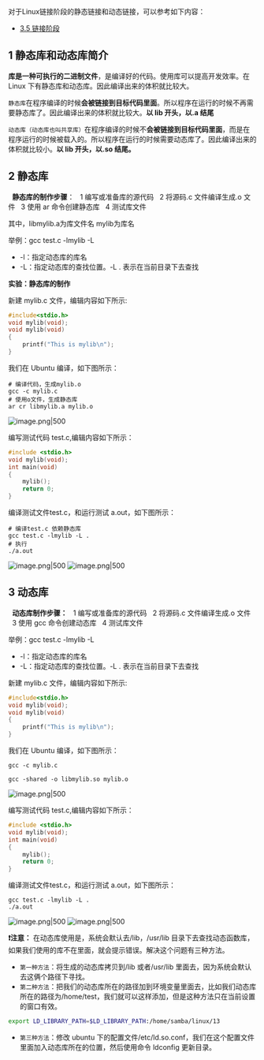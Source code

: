 
对于Linux链接阶段的静态链接和动态链接，可以参考如下内容：
- [3.5 链接阶段](../../02-💾%20Lubancat-RK3568/3_Linux基础与应用开发实战/2_使用板卡开发C程序/2_程序编译GCC📕.md#3.5%20链接阶段)
## 1 静态库和动态库简介

**库是一种可执行的二进制文件**，是编译好的代码。使用库可以提高开发效率。在 Linux 下有静态库和动态库。因此编译出来的体积就比较大。

`静态库`在程序编译的时候**会被链接到目标代码里面**。所以程序在运行的时候不再需要静态库了。因此编译出来的体积就比较大。**以 lib 开头，以.a 结尾**

`动态库（动态库也叫共享库）`在程序编译的时候不**会被链接到目标代码里面**，而是在程序运行的时候被载入的。所以程序在运行的时候需要动态库了。因此编译出来的体积就比较小。**以 lib 开头，以.so 结尾。**
## 2 静态库

  **静态库的制作步骤**：
  1 编写或准备库的源代码
  2 将源码.c 文件编译生成.o 文件
  3 使用 ar 命令创建静态库
  4 测试库文件

其中，libmylib.a为库文件名  mylib为库名

举例：gcc test.c -lmylib -L
- -l：指定动态库的库名
- -L：指定动态库的查找位置。-L . 表示在当前目录下去查找

**实验：静态库的制作**

新建 mylib.c 文件，编辑内容如下所示:
```c
#include<stdio.h> 
void mylib(void); 
void mylib(void) 
{ 
    printf("This is mylib\n"); 
}
```

我们在 Ubuntu 编译，如下图所示：
```shell
# 编译代码，生成mylib.o
gcc -c mylib.c
# 使用o文件，生成静态库
ar cr libmylib.a mylib.o
```
![image.png|500](https://my-obsidian-image.oss-cn-guangzhou.aliyuncs.com/2025/05/f8c4db604fce5d323396c1027fb5384a.png)

编写测试代码 test.c,编辑内容如下所示：
```c
#include <stdio.h> 
void mylib(void); 
int main(void) 
{ 
    mylib(); 
    return 0; 
}
```

编译测试文件test.c，和运行测试 a.out，如下图所示：
```shell
# 编译test.c 依赖静态库
gcc test.c -lmylib -L .
# 执行
./a.out
```

![image.png|500](https://my-obsidian-image.oss-cn-guangzhou.aliyuncs.com/2025/05/86e28b5df1c9d05ab1f22bacadff4637.png)
![image.png|500](https://my-obsidian-image.oss-cn-guangzhou.aliyuncs.com/2025/05/1b1d29d50606c537ea14718f54f794b1.png)
## 3 动态库

  **动态库制作步骤：**
  1 编写或准备库的源代码
  2 将源码.c 文件编译生成.o 文件
  3 使用 gcc 命令创建动态库
  4 测试库文件

举例：gcc test.c -lmylib -L
- -l：指定动态库的库名
- -L：指定动态库的查找位置。-L . 表示在当前目录下去查找

新建 mylib.c 文件，编辑内容如下所示:

```c
#include<stdio.h> 
void mylib(void); 
void mylib(void) 
{ 
    printf("This is mylib\n"); 
}
```

我们在 Ubuntu 编译，如下图所示：
```shell
gcc -c mylib.c

gcc -shared -o libmylib.so mylib.o
```
![image.png|500](https://my-obsidian-image.oss-cn-guangzhou.aliyuncs.com/2025/05/61bf20650679b7493cbce92ef58b54b0.png)

编写测试代码 test.c,编辑内容如下所示：

```c
#include <stdio.h> 
void mylib(void); 
int main(void) 
{ 
    mylib(); 
    return 0; 
}
```

编译测试文件test.c，和运行测试 a.out，如下图所示：
```shell
gcc test.c -lmylib -L .
./a.out
```
![image.png|500](https://my-obsidian-image.oss-cn-guangzhou.aliyuncs.com/2025/05/92dd30c6276469bd6044c1899ad70d4f.png)
![image.png|500](https://my-obsidian-image.oss-cn-guangzhou.aliyuncs.com/2025/05/f53395a9ecf191be96859785bf6b14f6.png)

**❗️注意：** 在动态库使用是，系统会默认去/lib，/usr/lib 目录下去查找动态函数库，如果我们使用的库不在里面，就会提示错误。解决这个问题有三种方法。
- `第一种方法`：将生成的动态库拷贝到/lib 或者/usr/lib 里面去，因为系统会默认去这俩个路径下寻找。
- `第二种方法`：把我们的动态库所在的路径加到环境变量里面去，比如我们动态库所在的路径为/home/test，我们就可以这样添加，但是这种方法只在当前设置的窗口有效。
```Bash
export LD_LIBRARY_PATH=$LD_LIBRARY_PATH:/home/samba/linux/13
```
- `第三种方法`：修改 ubuntu 下的配置文件/etc/ld.so.conf，我们在这个配置文件里面加入动态库所在的位置，然后使用命令 ldconfig 更新目录。